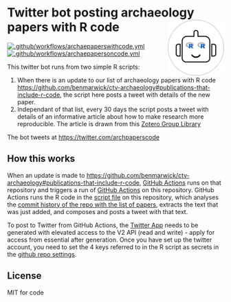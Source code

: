 # Twitter bot posting archaeology papers with R code <img src="logo.png" align="right" height="130" />


[![.github/workflows/archaepaperswithcode.yml](https://github.com/benmarwick/archaepaperswithcode/actions/workflows/archaepaperswithcode.yml/badge.svg)](https://github.com/benmarwick/archaepaperswithcode/actions/workflows/archaepaperswithcode.yml) [![.github/workflows/archaepapersoncode.yml](https://github.com/benmarwick/archaepaperswithcode/actions/workflows/archaepapersoncode.yml/badge.svg)](https://github.com/benmarwick/archaepaperswithcode/actions/workflows/archaepapersoncode.yml)

This twitter bot runs from two simple R scripts:

1. When there is an update to our list of archaeology papers with R code https://github.com/benmarwick/ctv-archaeology#publications-that-include-r-code, the script here posts a tweet with details of the new paper. 
2. Independant of that list, every 30 days the script posts a tweet with details of an informative article about how to make research more reproducible. The article is drawn from this [Zotero Group Library](https://www.zotero.org/groups/4690054/)

The bot tweets at https://twitter.com/archpaperscode

## How this works

When an update is made to https://github.com/benmarwick/ctv-archaeology#publications-that-include-r-code, [GitHub Actions](https://github.com/benmarwick/ctv-archaeology/blob/master/.github/workflows/main.yml) runs on that repository and triggers a run of [GitHub Actions](https://github.com/benmarwick/archaepaperswithcode/blob/main/.github/workflows/archaepaperswithcode.yml) on this repository. GitHub Actions runs the R code in the [script file](https://github.com/benmarwick/archaepaperswithcode/blob/main/archaepaperswithcode.R) on this repository, which analyses the [commit history of the repo with the list of papers](https://github.com/benmarwick/ctv-archaeology/commits/master), extracts the text that was just added, and composes and posts a tweet with that text.

To post to Twitter from  GitHub Actions, the [Twitter App](https://developer.twitter.com/en/portal/projects/1525591587522084864/apps/24274200/settings) needs to be generated with elevated access to the V2 API (read and write) - apply for access from essential after generation. Once you have set up the twitter account, you need to set the 4 keys referred to in the R script as secrets in the [github repo settings](https://github.com/benmarwick/archaepaperswithcode/settings/secrets/actions). 

## License

MIT for code 
